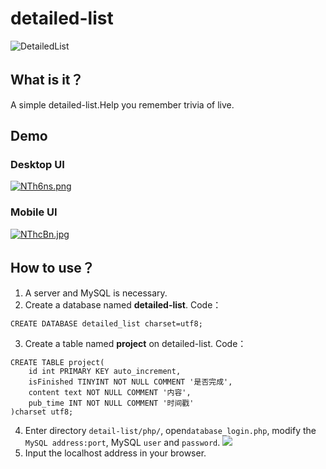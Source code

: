 # detailed-list
![DetailedList](https://img.shields.io/badge/detailedlist-1.0.0-orange)
## What is it？
A simple detailed-list.Help you remember trivia of live.
## Demo
### Desktop UI
[![NTh6ns.png](https://s1.ax1x.com/2020/07/01/NTh6ns.png)](https://imgchr.com/i/NTh6ns)
### Mobile UI
[![NThcBn.jpg](https://s1.ax1x.com/2020/07/01/NThcBn.jpg)](https://imgchr.com/i/NThcBn)
## How to use？
1. A server and MySQL is necessary.
2. Create a database named **detailed-list**.
Code：
```MySQL
CREATE DATABASE detailed_list charset=utf8;
```
3. Create a table named **project** on detailed-list.
Code：
```MySQL
CREATE TABLE project(
    id int PRIMARY KEY auto_increment,
    isFinished TINYINT NOT NULL COMMENT '是否完成',
    content text NOT NULL COMMENT '内容',
    pub_time INT NOT NULL COMMENT '时间戳'
)charset utf8;
```
4. Enter directory ```detail-list/php/```, open```database_login.php```, modify the ```MySQL address:port```, MySQL ```user``` and ```password```.
![](https://s1.ax1x.com/2020/07/01/NTTBOe.jpg)
5. Input the localhost address in your browser.
